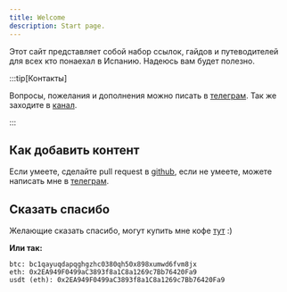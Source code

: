 ```yaml
---
title: Welcome
description: Start page.
---
```


Этот сайт представляет собой набор ссылок, гайдов и путеводителей для всех кто понаехал в Испанию. Надеюсь вам будет полезно.

:::tip[Контакты]

Вопросы, пожелания и дополнения можно писать в [телеграм](https://t.me/luvsandugar). Так же заходите в [канал](https://t.me/luvsnotes).

:::

## Как добавить контент

Если умеете, сделайте pull request в [github](https://github.com/luvs/ponaehali.es), если не умеете, можете написать мне в [телеграм](https://t.me/luvsandugar).

## Сказать спасибо

Желающие сказать спасибо, могут купить мне кофе [тут](https://www.buymeacoffee.com/luvsandugar) :)

**Или так:** 

```
btc: bc1qayuqdapqghgzhc0380qh50x898xumwd6fvm8jx
eth: 0x2EA949F0499aC3893f8a1C8a1269c7Bb76420Fa9
usdt (eth): 0x2EA949F0499aC3893f8a1C8a1269c7Bb76420Fa9
```
